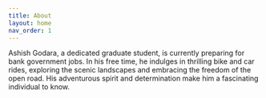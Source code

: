 ```yaml
---
title: About
layout: home
nav_order: 1
---
```


Ashish Godara, a dedicated graduate student, is currently preparing for bank government jobs. In his free time, he indulges in thrilling bike and car rides, exploring the scenic landscapes and embracing the freedom of the open road. His adventurous spirit and determination make him a fascinating individual to know.
